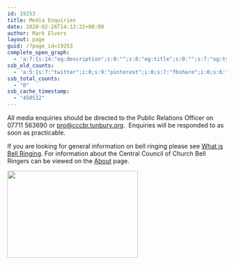 ```yaml
---
id: 19253
title: Media Enquiries
date: 2020-02-26T14:12:22+00:00
author: Mark Elvers
layout: page
guid: /?page_id=19253
complete_open_graph:
  - 'a:7:{s:14:"og:description";s:0:"";s:8:"og:title";s:0:"";s:7:"og:type";s:0:"";s:12:"twitter:card";s:7:"summary";s:15:"twitter:creator";s:0:"";s:19:"twitter:description";s:0:"";s:8:"og:image";s:0:"";}'
ssb_old_counts:
  - 'a:5:{s:7:"twitter";i:0;s:9:"pinterest";i:0;s:7:"fbshare";i:0;s:6:"reddit";i:0;s:6:"tumblr";N;}'
ssb_total_counts:
  - "0"
ssb_cache_timestamp:
  - "450512"
---
```

All media enquiries should be directed to the Public Relations Officer on 07711 563690 or <pro@cccbr.tunbury.org>.  Enquiries will be responded to as soon as practicable.

If you are looking for general information on bell ringing please see [What is Bell Ringing](/bellringing/what-is-bell-ringing/). For information about the Central Council of Church Bell Ringers can be viewed on the [About](/about/) page.

<img loading="lazy" width="300" height="200" src="https://cccbr.org.uk/wp-content/uploads/2018/11/bells-e1543182688336-300x200.jpg" alt="" srcset="https://cccbr.org.uk/wp-content/uploads/2018/11/bells-e1543182688336-300x200.jpg 300w, https://cccbr.org.uk/wp-content/uploads/2018/11/bells-e1543182688336-768x512.jpg 768w, https://cccbr.org.uk/wp-content/uploads/2018/11/bells-e1543182688336-1024x683.jpg 1024w, https://cccbr.org.uk/wp-content/uploads/2018/11/bells-e1543182688336-600x400.jpg 600w, https://cccbr.org.uk/wp-content/uploads/2018/11/bells-e1543182688336.jpg 1920w" sizes="(max-width: 300px) 100vw, 300px" />
